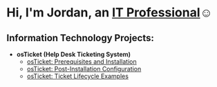 <h1>Hi, I'm Jordan, an <a href="https://linkedin.com/in/jordan-bradford-b3350518a">IT Professional</a>☺</h1>

<h2> Information Technology Projects:</h2>

- <b>osTicket (Help Desk Ticketing System)</b>
  - [osTicket: Prerequisites and Installation](https://github.com/JordanBradford32/osticket-prereqs)
  - [osTicket: Post-Installation Configuration](https://github.com/JordanBradford32/Post-install-config/blob/main/README.md)
  - [osTicket: Ticket Lifecycle Examples](https://github.com/JordanBradford32/Ticket-lifecycle/blob/main/README.md)






